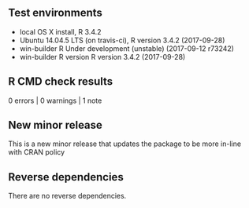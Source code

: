 ## Test environments

* local OS X install, R 3.4.2
* Ubuntu 14.04.5 LTS (on travis-ci), R version 3.4.2 (2017-09-28)
* win-builder R Under development (unstable) (2017-09-12 r73242)
* win-builder R version R version 3.4.2 (2017-09-28)

## R CMD check results

0 errors | 0 warnings | 1 note


## New minor release

This is a new minor release that updates the package to be more in-line with CRAN policy

## Reverse dependencies

There are no reverse dependencies.
